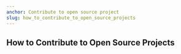```yaml
---
anchor: Contribute to open source project
slug: how_to_contribute_to_open_source_projects
---
```

## How to Contribute to Open Source Projects